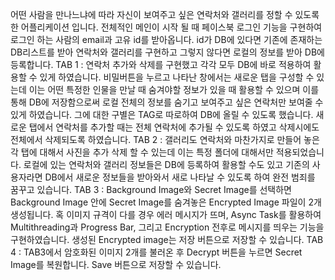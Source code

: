 어떤 사람을 만나느냐에 따라 자신이 보여주고 싶은 연락처와 갤러리를 정할 수 있도록 한 어플리케이션 입니다.
전체적인 메인이 시작 될 때 페이스북 로그인 기능을 구현하여 로그인 하는 사람의 email과 고유 id를 받아옵니다. id가 DB에 있다면 기존에 존재하는 DB리스트를 받아 연락처와 갤러리를 구현하고 그렇지 않다면 로컬의 정보를 받아 DB에 등록합니다.
TAB 1 : 연락처 추가와 삭제를 구현했고 각각 모두 DB에 바로 적용하여 활용할 수 있게 하였습니다. 비밀버튼을 누르고 나타난 창에서는 새로운 탭을 구성할 수 있는데 이는 어떤 특정한 인물을 만날 때 숨겨야할 정보가 있을 때 활용할 수 있으며 이를 통해 DB에 저장함으로써 로컬 전체의 정보를 숨기고 보여주고 싶은 연락처만 보여줄 수 있게 하였습니다.
그에 대한 구별은 TAG로 따로하여 DB에 올릴 수 있도록 했습니다. 새로운 탭에서 연락처를 추가할 때는 전체 연락처에 추가될 수 있도록 하였고 삭제시에도 전체에서 삭제되도록 하였습니다.
TAB 2 : 갤러리도 연락처와 마찬가지로 만들어 놓은 각 탭에 대해서 사진을 추가 삭제 할 수 있는데 이는 특정 폴더에 대해서만 적용되었습니다.
로컬에 있는 연락처와 갤러리 정보들은 DB에 등록하여 활용할 수도 있고 기존의 사용자라면 DB에서 새로운 정보들을 받아와서 새로 나타날 수 있도록 하여 완전 범죄를 꿈꾸고 있습니다.
TAB 3 : Background Image와 Secret Image를 선택하면 Background Image 안에 Secret Image를 숨겨놓은 Encrypted Image 파일이 2개 생성됩니다. 혹 이미지 규격이 다를 경우 에러 메시지가 뜨며, Async Task를 활용하여 Multithreading과 Progress Bar, 그리고 Encryption 전후로 메시지를 띄우는 기능을 구현하였습니다.
생성된 Encrypted image는 저장 버튼으로 저장할 수 있습니다.
TAB 4 : TAB3에서 암호화된 이미지 2개를 불러온 후 Decrypt 버튼을 누르면 Secret Image를 복원합니다. Save 버튼으로 저장할 수 있습니다.
